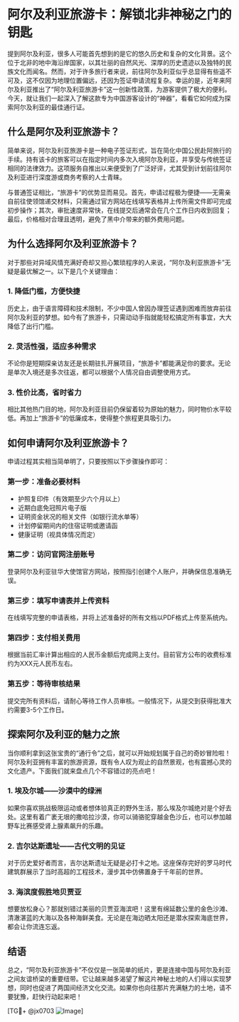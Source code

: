 # 阿尔及利亚旅游卡：解锁北非神秘之门的钥匙

提到阿尔及利亚，很多人可能首先想到的是它的悠久历史和复杂的文化背景。这个位于北非的地中海沿岸国家，以其壮丽的自然风光、深厚的历史遗迹以及独特的民族文化而闻名。然而，对于许多旅行者来说，前往阿尔及利亚似乎总显得有些遥不可及，这不仅因为地理位置偏远，还因为签证申请流程复杂。幸运的是，近年来阿尔及利亚推出了“阿尔及利亚旅游卡”这一创新性政策，为游客提供了极大的便利。今天，就让我们一起深入了解这款专为中国游客设计的“神器”，看看它如何成为探索阿尔及利亚的最佳通行证。

## 什么是阿尔及利亚旅游卡？

简单来说，阿尔及利亚旅游卡是一种电子签证形式，旨在简化中国公民赴阿旅行的手续。持有该卡的旅客可以在指定时间内多次入境阿尔及利亚，并享受与传统签证相同的法律效力。这项服务自推出以来便受到了广泛好评，尤其受到计划前往阿尔及利亚进行深度游或商务考察的人士青睐。

与普通签证相比，“旅游卡”的优势显而易见。首先，申请过程极为便捷——无需亲自前往使领馆递交材料，只需通过官方网站在线填写表格并上传所需文件即可完成初步操作；其次，审批速度非常快，在线提交后通常会在几个工作日内收到回复；最后，价格相对合理且透明，避免了黑中介带来的额外费用问题。

## 为什么选择阿尔及利亚旅游卡？

对于那些对异域风情充满好奇却又担心繁琐程序的人来说，“阿尔及利亚旅游卡”无疑是最优解之一。以下是几个关键理由：

### 1. **降低门槛，方便快捷**
   历史上，由于语言障碍和技术限制，不少中国人曾因办理签证遇到困难而放弃前往阿尔及利亚的梦想。如今有了旅游卡，只需动动手指就能轻松搞定所有事宜，大大降低了出行门槛。
   
### 2. **灵活性强，适应多种需求**
   不论你是短期探亲访友还是长期驻扎开展项目，“旅游卡”都能满足你的要求。无论是单次入境还是多次往返，都可以根据个人情况自由调整使用方式。
   
### 3. **性价比高，省时省力**
   相比其他热门目的地，阿尔及利亚目前仍保留着较为原始的魅力，同时物价水平较低。再加上“旅游卡”的低廉成本，使得整个旅程更具吸引力。

## 如何申请阿尔及利亚旅游卡？

申请过程其实相当简单明了，只要按照以下步骤操作即可：

### 第一步：准备必要材料
   - 护照复印件（有效期至少六个月以上）
   - 近期白底免冠照片电子版
   - 证明资金状况的相关文件（如银行流水单等）
   - 计划停留期间内的住宿证明或邀请函
   - 健康证明（视具体情况而定）

### 第二步：访问官网注册账号
   登录阿尔及利亚驻华大使馆官方网站，按照指引创建个人账户，并确保信息准确无误。

### 第三步：填写申请表并上传资料
   在线填写完整的申请表格，并将上述准备好的所有文档以PDF格式上传至系统内。

### 第四步：支付相关费用
   根据当前汇率计算出相应的人民币金额后完成网上支付。目前官方公布的收费标准约为XXX元人民币左右。

### 第五步：等待审核结果
   提交完所有资料后，请耐心等待工作人员审核。一般情况下，从提交到获得批准大约需要3-5个工作日。

## 探索阿尔及利亚的魅力之旅

当你顺利拿到这张宝贵的“通行令”之后，就可以开始规划属于自己的奇妙冒险啦！阿尔及利亚拥有丰富的旅游资源，既有令人叹为观止的自然景观，也有震撼心灵的文化遗产。下面我们就来盘点几个不容错过的亮点吧！

### 1. 埃及尔城——沙漠中的绿洲
   如果你喜欢挑战极限运动或者想体验真正的野外生活，那么埃及尔城绝对是个好去处。这里有着广袤无垠的撒哈拉沙漠，你可以骑骆驼穿越金色沙丘，也可以参加越野车比赛感受肾上腺素飙升的乐趣。

### 2. 吉尔达斯遗址——古代文明的见证
   对于历史爱好者而言，吉尔达斯遗址无疑是必打卡之地。这座保存完好的罗马时代建筑群展示了当时高超的工程技术，漫步其中仿佛置身于千年前的世界。

### 3. 海滨度假胜地贝贾亚
   想要放松身心？那就别错过美丽的贝贾亚海滨吧！这里有绵延数公里的金色沙滩、清澈湛蓝的大海以及各种海鲜美食。无论是在海边晒太阳还是潜水探索海底世界，都会让你流连忘返。

## 结语

总之，“阿尔及利亚旅游卡”不仅仅是一张简单的纸片，更是连接中国与阿尔及利亚之间友谊桥梁的重要纽带。它让越来越多渴望了解这片神秘土地的人们得以实现梦想，同时也促进了两国间经济文化交流。如果你也向往那片充满魅力的土地，请不要犹豫，赶快行动起来吧！

[TG💪+ @jx0703 ![Image](https://github.com/user-attachments/assets/dbca1d08-cadb-493c-b0ec-ad6f7a83f270)]